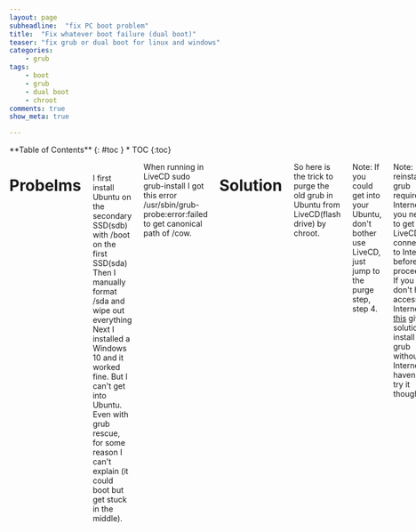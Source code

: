 ```yaml
---
layout: page
subheadline:  "fix PC boot problem"
title:  "Fix whatever boot failure (dual boot)"
teaser: "fix grub or dual boot for linux and windows"
categories:
    - grub
tags:
    - boot
    - grub
    - dual boot
    - chroot
comments: true
show_meta: true

---
```

<div class="row">
<div class="medium-7 medium-push-10 columns" markdown="1">
<div class="panel radius" markdown="1">
**Table of Contents**
{: #toc }
*  TOC
{:toc}
</div>
</div><!-- /.medium-4.columns -->



<div class="medium-14 medium-pull-3 columns" markdown="1">



<h1> Probelms </h1>
<br> 
<br> 
I first install Ubuntu on the secondary SSD(sdb) with /boot on the first SSD(sda)
Then I manually format /sda and wipe out everything
Next I installed a Windows 10 and it worked fine. But I can't get into Ubuntu. Even with grub rescue, for some reason I can't explain (it could boot but get stuck in the middle).

When running in LiveCD
	sudo grub-install
I got this error
	/usr/sbin/grub-probe:error:failed to get canonical path of /cow.

<h1> Solution </h1>

So here is the trick to purge the old grub in Ubuntu from LiveCD(flash drive) by chroot.


Note: If you could get into your Ubuntu, don't bother use LiveCD, just jump to the purge step, step 4.

Note: reinstall grub require Internet, you need to get LiveCD connected to Internet before proceed. If you don't have access to Internet, [this](http://ubuntuforums.org/showthread.php?t=1581099) give solution to install grub without Internet, I haven't try it though.

Note: chroot stands for change root. It pretend the path you changing to to be the toot /. So if you change root to another Ubuntu system, it allows you to get access to that Ubuntu and act as if you are running on it. 

<br> 

Main Idea
===
* 1. boot into LiveCD and select Try Ubuntu without install
* 2. setup the envirnment for chroot
* 3. run chroot command on local Ubuntu(the one on the hard drive that you can't boot into).
* 4. purge and reinstall gurb
* 5. reboot and select grub as bootable in BIOS.
* 6. successfully go into grub and life is good again.


<br> 
<h3> 1. boot into LiveCD and select Try Ubuntu without install </h3>
Create a bootable usb of ubuntu.

<br> 
<h3> 2. setup the envirnment for chroot</h3>
to see what hard drive you have 
	ls /dev/sd*

hard dirve are in the form of sdXY, X are a, b, c..., stands for different hard drive and Y are 1, 2, 3... stands for the partitions on the hard drive.


* mount you partition where your local Ubuntu is
	sudo mount /dev/sdb1 /mnt/chrootdir # change sdb1 accordingly, where your Ubuntu root / is
* (optional) mount boot partition
 only if you have a seprate boot partition [Reference](http://ubuntuforums.org/showthread.php?t=1581099)
	sudo mount /dev/sda1 /mnt/chrootdir/boot # change sda1 accordingly, where your boot partition is
* get the Internet setting to solve the domain names
	cp -L /etc/resolv.conf /mnt/etc/resolv.conf

* Bind necessary directory 
	for i in /dev /dev/pts /proc /sys; do sudo mount -B $i /mnt/temp$i;  done

* 
<br> 
<h3> 3. run chroot command on local Ubuntu</h3>
* change root to /mnt/chrootdir
	chroot /mnt/chrootdir

	(If this returns an error chroot: cannot run command '/bin/bash': Exec format error, this usually indicates that you booted with one architecture (e.g. x86_32) and are trying to chroot into another (e.g. x86_64). The solution is to use a LiveCD which has the same architecture as the system you want to chroot into.)

* confirm Internet connection
	apt-get update
	if your Internet didn't connected DO NOT proceed, 
	exit and use the method without Internet

<br> 
<h3> 4. purge and reinstall gurb</h3>
* purge everything about grub
	apt-get purge grub grub-pc grub-common
* reinstall grub
	apt-get install grub-common grub-pc

You will be given the opportunity to add extra kernel options to the kernel line. If you don't know, you probably don't need them ; TAB to highlight "<OK>" and press ENTER.
Read the installation notes. TAB to "<OK>" to continue.
When presented with the device option, use the UP/DN keys to select the correct drive (sdX). 
Make sure the installation drive [*] /dev/sdX has an asterisk next to it ( example: [*] /dev/sda ). If it doesn't, highlight it and press the SPACE bar to select it.
Do not select a partition ( example: [ ] /dev/sda5 , etc).
TAB to "<OK>" and press ENTER. When it has finishing the installation, you should have Grub 2 installed.
[1]
<br> 
<h3> 5. reboot and select grub as bootable in BIOS.</h3>

<br> 
<h3> 6. successfully go into grub and life is good again.</h3>



<pre>
<code>


</code>
</pre>
Reference 
[1 HOWTO: Purge and Reinstall Grub 2 from the Live CD](http://ubuntuforums.org/showthread.php?t=1581099)
[2 What's the proper way to prepare chroot to recover a broken Linux installation?](http://superuser.com/questions/111152/whats-the-proper-way-to-prepare-chroot-to-recover-a-broken-linux-installation)
[3 Failed to get canonical path of /cow](http://askubuntu.com/questions/254491/failed-to-get-canonical-path-of-cow)
</div><!-- /.medium-8.columns -->

</div><!-- /.row -->
